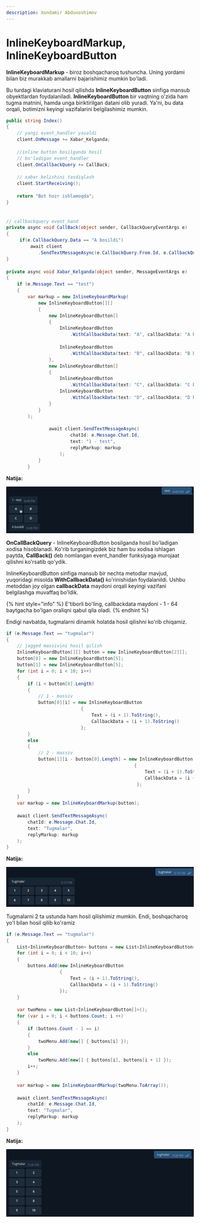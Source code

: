 ```yaml
---
description: Xondamir Abduxoshimov
---
```


# InlineKeyboardMarkup, InlineKeyboardButton

**InlineKeyboardMarkup** - biroz boshqacharoq tushuncha. Uning yordami bilan biz murakkab amallarni bajarishimiz mumkin bo'ladi.

Bu turdagi klaviaturani hosil qilishda **InlineKeyboardButton** sinfiga mansub obyektlardan foydalaniladi. **InlineKeyboardButton** bir vaqtning o'zida ham tugma matnini, hamda unga biriktirilgan datani olib yuradi. Ya'ni, bu data orqali, botimizni keyingi vazifalarini belgilashimiz mumkin.

```csharp
public string Index()
{
    // yangi event_handler yasaldi
    client.OnMessage += Xabar_Kelganda;
    
    //inline button bosilganda hosil
    // bo'ladigan event_handler 
    client.OnCallbackQuery += CallBack;

    // xabar kelishini tasdiqlash
    client.StartReceiving();
    
    return "Bot hozr ishlamoqda";
}


// callbackquery event_hand
private async void CallBack(object sender, CallbackQueryEventArgs e)
{
     if(e.CallbackQuery.Data == "A bosildi")
         await client
            .SendTextMessageAsync(e.CallbackQuery.From.Id, e.CallbackQuery.Data);
}

private async void Xabar_Kelganda(object sender, MessageEventArgs e)
{
    if (e.Message.Text == "test")
    {
        var markup = new InlineKeyboardMarkup(
            new InlineKeyboardButton[][]
            {
                new InlineKeyboardButton[]
                {
                    InlineKeyboardButton
                        .WithCallbackData(text: "A", callbackData: "A bosildi"),
                    
                    InlineKeyboardButton
                        .WithCallbackData(text: "B", callbackData: "B bosildi")
                },
                new InlineKeyboardButton[]
                {
                    InlineKeyboardButton
                        .WithCallbackData(text: "C", callbackData: "C bosildi"),
                    InlineKeyboardButton
                        .WithCallbackData(text: "D", callbackData: "D bosildi")
                }
            }
        );

                await client.SendTextMessageAsync(
                        chatId: e.Message.Chat.Id, 
                        text: "1 - test",
                        replyMarkup: markup
                    );            
            }
        }
```

**Natija:**

![](<../../../../.gitbook/assets/image (67).png>)

**OnCallBackQuery** - InlineKeyboardButton bosilganda hosil bo'ladigan xodisa hisoblanadi. Ko'rib turganingizdek biz ham bu xodisa ishlagan paytda, **CallBack()** deb nomlangan event\_handler funksiyaga murojaat qilishni ko'rsatib qo'ydik.

InlineKeyboardButton sinfiga mansub bir nechta metodlar mavjud, yuqoridagi misolda **WithCallbackData()** ko'rinishidan foydalanildi. Ushbu metoddan joy olgan **callbackData** maydoni orqali keyingi vazifani belgilashga muvaffaq bo'ldik.

{% hint style="info" %}
E'tiborli bo'ling, callbackdata maydoni - 1 - 64 baytgacha bo'lgan oraliqni qabul qila oladi.
{% endhint %}

Endigi navbatda, tugmalarni dinamik holatda hosil qilishni ko'rib chiqamiz.

```csharp
if (e.Message.Text == "tugmalar")
{
    // jagged massivini hosil qilish
    InlineKeyboardButton[][] button = new InlineKeyboardButton[2][];
    button[0] = new InlineKeyboardButton[5];
    button[1] = new InlineKeyboardButton[5];
    for (int i = 0; i < 10; i++)
    {
        if (i < button[0].Length)
        {
            // 1 - massiv
            button[0][i] = new InlineKeyboardButton
                            { 
                                Text = (i + 1).ToString(), 
                                CallbackData = (i + 1).ToString() 
                            };
        }
        else
        {
            // 2 - massiv
            button[1][i - button[0].Length] = new InlineKeyboardButton 
                                                { 
                                                    Text = (i + 1).ToString(), 
                                                    CallbackData = (i + 1).ToString()
                                                 };
        }
    }
    var markup = new InlineKeyboardMarkup(button);

    await client.SendTextMessageAsync(
        chatId: e.Message.Chat.Id, 
        text: "Tugmalar",
        replyMarkup: markup
    );            
}
```

**Natija:**

![](<../../../../.gitbook/assets/image (87).png>)

Tugmalarni 2 ta ustunda ham hosil qilishimiz mumkin. Endi, boshqacharoq yo'l bilan hosil qilib ko'ramiz

```csharp
if (e.Message.Text == "tugmalar")
{
    List<InlineKeyboardButton> buttons = new List<InlineKeyboardButton>();
    for (int i = 0; i < 10; i++)
    {
        buttons.Add(new InlineKeyboardButton 
                    { 
                        Text = (i + 1).ToString(), 
                        CallbackData = (i + 1).ToString()
                    });
    }

    var twoMenu = new List<InlineKeyboardButton[]>();
    for (var i = 0; i < buttons.Count; i ++)
    {
        if (buttons.Count - 1 == i)
        {
            twoMenu.Add(new[] { buttons[i] });
        }
        else
            twoMenu.Add(new[] { buttons[i], buttons[i + 1] });
        i++;
    }
                
    var markup = new InlineKeyboardMarkup(twoMenu.ToArray());
                
    await client.SendTextMessageAsync(
        chatId: e.Message.Chat.Id, 
        text: "Tugmalar",
        replyMarkup: markup
    );            
}
```

**Natija:**

![](<../../../../.gitbook/assets/image (59).png>)
